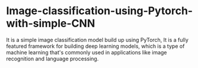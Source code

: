 # Image-classification-using-Pytorch-with-simple-CNN
It is a simple image classification model build up using PyTorch, It is a fully featured framework for building deep learning models, which is a type of machine learning that's commonly used in applications like image recognition and language processing.
